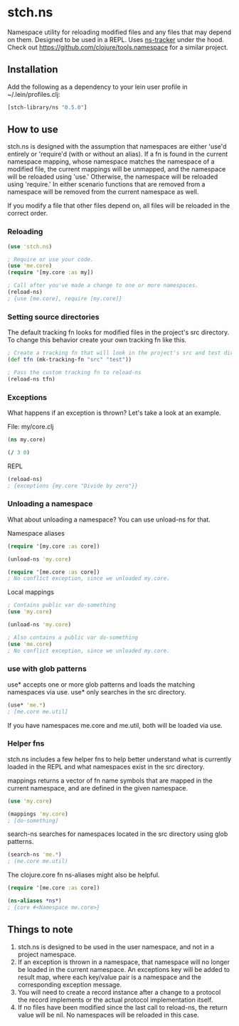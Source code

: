 # stch.ns

Namespace utility for reloading modified files and any files that may depend on them. Designed to be used in a REPL. Uses [ns-tracker](https://github.com/weavejester/ns-tracker) under the hood.  Check out https://github.com/clojure/tools.namespace for a similar project.

## Installation

Add the following as a dependency to your lein user profile in ~/.lein/profiles.clj:

```clojure
[stch-library/ns "0.5.0"]
```

## How to use

stch.ns is designed with the assumption that namespaces are either 'use'd entirely or 'require'd (with or without an alias).  If a fn is found in the current namespace mapping, whose namespace matches the namespace of a modified file, the current mappings will be unmapped, and the namespace will be reloaded using 'use.'  Otherwise, the namespace will be reloaded using 'require.'  In either scenario functions that are removed from a namespace will be removed from the current namespace as well.

If you modify a file that other files depend on, all files will be reloaded in the correct order.

### Reloading

```clojure
(use 'stch.ns)

; Require or use your code.
(use 'me.core)
(require '[my.core :as my])

; Call after you've made a change to one or more namespaces.
(reload-ns)
; {use [me.core], require [my.core]}
```

### Setting source directories

The default tracking fn looks for modified files in the project's src directory.  To change this behavior create your own tracking fn like this.

```clojure
; Create a tracking fn that will look in the project's src and test directories.
(def tfn (mk-tracking-fn "src" "test"))

; Pass the custom tracking fn to reload-ns
(reload-ns tfn)
```

### Exceptions

What happens if an exception is thrown? Let's take a look at an example.

File: my/core.clj

```clojure
(ns my.core)

(/ 3 0)
```

REPL

```clojure
(reload-ns)
; {exceptions {my.core "Divide by zero"}}
```

### Unloading a namespace

What about unloading a namespace?  You can use unload-ns for that.

Namespace aliases

```clojure
(require '[my.core :as core])

(unload-ns 'my.core)

(require '[me.core :as core])
; No conflict exception, since we unloaded my.core.
```

Local mappings

```clojure
; Contains public var do-something
(use 'my.core)

(unload-ns 'my.core)

; Also contains a public var do-something
(use 'me.core)
; No conflict exception, since we unloaded my.core.
```

### use with glob patterns

use* accepts one or more glob patterns
and loads the matching namespaces via use. use* only searches in the src directory.

```clojure
(use* 'me.*)
; [me.core me.util]
```

If you have namespaces me.core and me.util, both will be loaded via use.

### Helper fns

stch.ns includes a few helper fns to help better understand what is currently loaded in the REPL and what namespaces exist in the src directory.

mappings returns a vector of fn name symbols that are mapped in the current namespace, and are defined in the given namespace.

```clojure
(use 'my.core)

(mappings 'my.core)
; [do-something]
```

search-ns searches for namespaces located in the src directory using glob patterns.

```clojure
(search-ns 'me.*)
; (me.core me.util)
```

The clojure.core fn ns-aliases might also be helpful.

```clojure
(require '[me.core :as core])

(ns-aliases *ns*)
; {core #<Namespace me.core>}
```

## Things to note

1. stch.ns is designed to be used in the user namespace, and not in a project namespace.
2. If an exception is thrown in a namespace, that namespace will no longer be loaded in the current namespace.  An exceptions key will be added to result map, where each key/value pair is a namespace and the corresponding exception message.
3. You will need to create a record instance after a change to a protocol the record implements or the actual protocol implementation itself.
4. If no files have been modified since the last call to reload-ns, the return value will be nil. No namespaces will be reloaded in this case.
